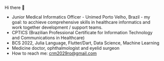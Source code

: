 Hi there 👋
- Junior Medical Informatics Officer - Unimed Porto Velho, Brazil - my goal: to acchieve comprehensive skills in healthcare informatics and work together development / support teams.
- CPTICS (Brazilian Professional Certificate for Information Technology and Communications in Healthcare)  
- BCS 2022, Julia Language, Flutter/Dart, Data Science, Machine Learning
- Medicine doctor, ophthalmologist and eyelid surgeon
- How to reach me: crm2029ro@gmail.com
